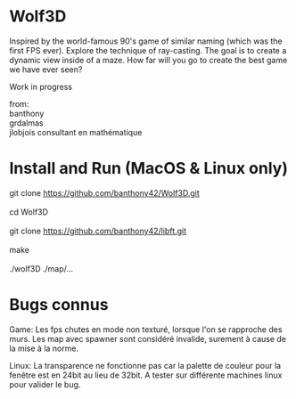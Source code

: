 # Wolf3D

Inspired by the world-famous 90's game of similar naming (which was the first FPS ever). Explore the technique of ray-casting. The goal is to create a dynamic view inside of a maze. How far will you go to create the best game we have ever seen?

Work in progress

from:</br>
banthony</br>
grdalmas</br>
jlobjois consultant en mathématique</br>

# Install and Run (MacOS & Linux only)
git clone https://github.com/banthony42/Wolf3D.git</br>
</br>
cd Wolf3D</br>
</br>
git clone https://github.com/banthony42/libft.git</br>
</br>
make</br>
</br>
./wolf3D ./map/...



# Bugs connus
Game:
  Les fps chutes en mode non texturé, lorsque l'on se rapproche des murs.
  Les map avec spawner sont considéré invalide, surement à cause de la mise à la norme.

Linux:
  La transparence ne fonctionne pas car la palette de couleur pour la fenêtre est en 24bit au lieu de 32bit.
  A tester sur différente machines linux pour valider le bug.
